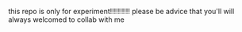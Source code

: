 this repo is only for experiment!!!!!!!!!!
please be advice that you'll will always welcomed to collab with me
